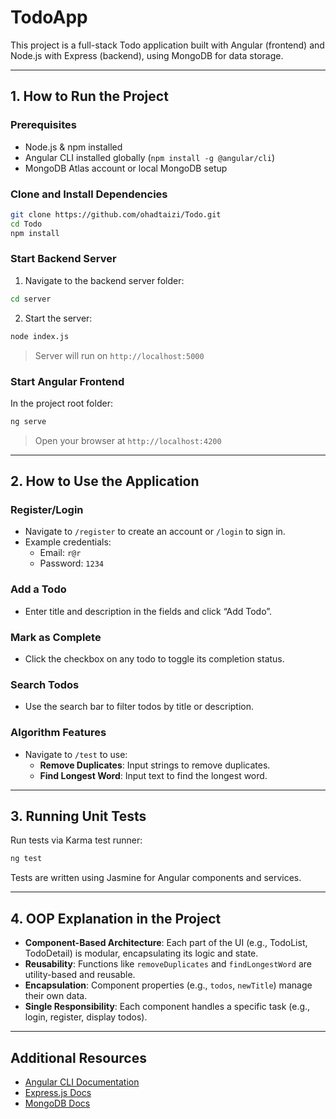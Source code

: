 # TodoApp

This project is a full-stack Todo application built with Angular (frontend) and Node.js with Express (backend), using MongoDB for data storage.

---

## 1. How to Run the Project

### Prerequisites
- Node.js & npm installed
- Angular CLI installed globally (`npm install -g @angular/cli`)
- MongoDB Atlas account or local MongoDB setup

### Clone and Install Dependencies
```bash
git clone https://github.com/ohadtaizi/Todo.git
cd Todo
npm install
```

### Start Backend Server
1. Navigate to the backend server folder:
```bash
cd server
```
2. Start the server:
```bash
node index.js
```
> Server will run on `http://localhost:5000`

### Start Angular Frontend
In the project root folder:
```bash
ng serve
```
> Open your browser at `http://localhost:4200`

---

## 2. How to Use the Application

### Register/Login
- Navigate to `/register` to create an account or `/login` to sign in.
- Example credentials:
  - Email: `r@r`
  - Password: `1234`

### Add a Todo
- Enter title and description in the fields and click “Add Todo”.

### Mark as Complete
- Click the checkbox on any todo to toggle its completion status.

### Search Todos
- Use the search bar to filter todos by title or description.

### Algorithm Features
- Navigate to `/test` to use:
  - **Remove Duplicates**: Input strings to remove duplicates.
  - **Find Longest Word**: Input text to find the longest word.

---

## 3. Running Unit Tests

Run tests via Karma test runner:
```bash
ng test
```
Tests are written using Jasmine for Angular components and services.

---

## 4. OOP Explanation in the Project

- **Component-Based Architecture**: Each part of the UI (e.g., TodoList, TodoDetail) is modular, encapsulating its logic and state.
- **Reusability**: Functions like `removeDuplicates` and `findLongestWord` are utility-based and reusable.
- **Encapsulation**: Component properties (e.g., `todos`, `newTitle`) manage their own data.
- **Single Responsibility**: Each component handles a specific task (e.g., login, register, display todos).

---

## Additional Resources

- [Angular CLI Documentation](https://angular.dev/tools/cli)
- [Express.js Docs](https://expressjs.com/)
- [MongoDB Docs](https://www.mongodb.com/docs/)
